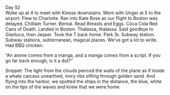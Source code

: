 Day 52  
Woke up at 4 to meet with Kiesse downstairs. Went with Unger at 5 to the airport. Flew to Charlotte. Ran into Kate Rose as our flight to Boston was delayed. Chilliam Turner. Bereal. Read Breasts and Eggs. Coca Cola Red Cans of Death. Landed in Boston. Thalassa, thalassa. Said goodbye to Gianluca, then Jasper. Took the T back home. Park St. Subway station. Subway stations, subterranean, magical places. We’ve got a lot to write. Had BBQ chicken. 

“An anime comes from a manga, and a manga comes from a script. If you go far back enough, is it a dot?”

Snippet: The light from the clouds pierced the walls of the plane as if inside a whale carcass unearthed, ivory ribs sifting through golden sand. And flying into the harbor, we spotted the ships in the distance, the blue, white on the tips of the waves and knew that we were home. 
